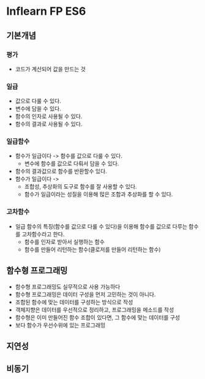 # Inflearn FP ES6

## 기본개념
### 평가
- 코드가 계산되어 값을 만드는 것

### 일급

- 값으로 다룰 수 있다.
- 변수에 담을 수 있다.
- 함수의 인자로 사용될 수 있다.
- 함수의 결과로 사용될 수 있다.

### 일급함수

- 함수가 일급이다 -> 함수를 값으로 다룰 수 있다.
  - 변수에 함수를 값으로 다뤄서 담을 수 있다.
- 함수의 결과값으로 함수를 반환할수 있다.
- 함수가 일급이다 ->
  - 조합성, 추상화의 도구로 함수를 잘 사용할 수 있다.
  - 함수가 일급이라는 성질을 이용해 많은 조합과 추상화를 할 수 있다.


### 고차함수

- 일급 함수의 특징(함수를 값으로 다룰 수 있다)을 이용해 함수를 값으로 다루는 함수를 고차함수라고 한다.
  - 함수를 인자로 받아서 실행하는 함수
  - 함수를 만들어 리턴하는 함수(클로저를 만들어 리턴하는 함수)

## 함수형 프로그래밍

- 함수형 프로그래밍도 실무적으로 사용 가능하다
- 함수형 프로그래밍은 데이터 구성을 먼저 고민하는 것이 아니다.
- 조합된 함수에 맞는 데이터를 구성하는 방식으로 작성
- 객체지향은 데이터를 우선적으로 정리하고, 프로그래밍을 메소드를 작성
- 함수형은 이미 만들어진 함수 조합이 있다면, 그 함수에 맞는 데이터를 구성
- 보다 함수가 우선수위에 있는 프로그래밍

## 지연성

## 비동기


